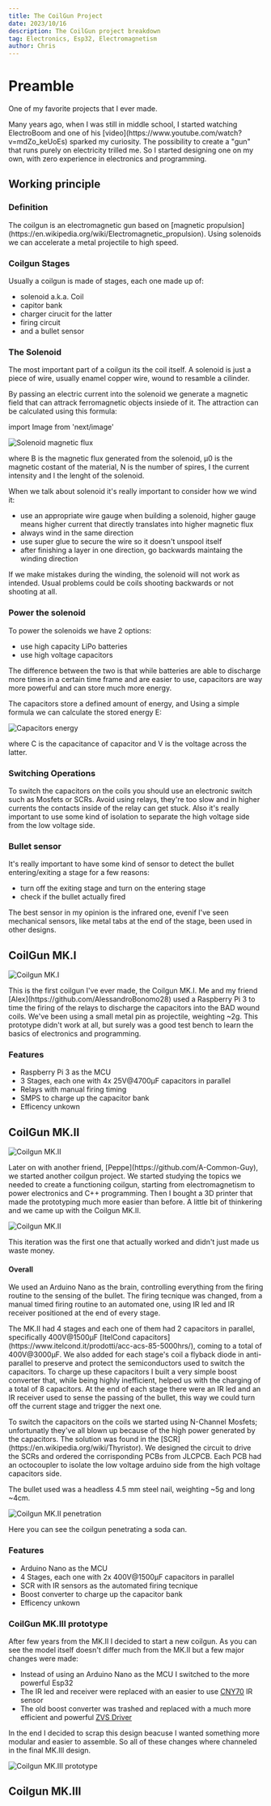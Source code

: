 ```yaml
---
title: The CoilGun Project
date: 2023/10/16
description: The CoilGun project breakdown
tag: Electronics, Esp32, Electromagnetism
author: Chris
---
```


# Preamble

<p>One of my favorite projects that I ever made.</p>
<p>Many years ago, when I was still in middle school, I started watching ElectroBoom and one of his [video](https://www.youtube.com/watch?v=mdZo_keUoEs) sparked my curiosity.
The possibility to create a "gun" that runs purely on electricity trilled me. So I started designing one on my own, with zero experience in electronics and programming.</p>

## Working principle
### Definition

<p>The coilgun is an electromagnetic gun based on [magnetic propulsion](https://en.wikipedia.org/wiki/Electromagnetic_propulsion). Using solenoids we can accelerate a metal projectile to high speed.</p>

### Coilgun Stages

<p>Usually a coilgun is made of stages, each one made up of:</p>

- solenoid a.k.a. Coil
- capitor bank
- charger cirucit for the latter
- firing circuit
- and a bullet sensor

### The Solenoid

<p>The most important part of a coilgun its the coil itself. A solenoid is just a piece of wire, usually enamel copper wire, wound to resamble a cilinder.</p>
<p>By passing an electric current into the solenoid we generate a magnetic field that can attrack ferromagnetic objects insiede of it. The attraction can be calculated using this formula:</p>

import Image from 'next/image'

<Image
  src="/images/Formulas/Solenoid_Magnetic_Flux.png"
  alt="Solenoid magnetic flux"
  width={800}
  height={400}
  priority
  className="next-image"
/>

<p>where B is the magnetic flux generated from the solenoid, μ0 is the magnetic costant of the material, N is the number of spires, I the current intensity and l the lenght of the solenoid.</p>
<p>When we talk about solenoid it's really important to consider how we wind it:</p>

- use an appropriate wire gauge when building a solenoid, higher gauge means higher current that directly translates into higher magnetic flux
- always wind in the same direction
- use super glue to secure the wire so it doesn't unspool itself
- after finishing a layer in one direction, go backwards maintaing the winding direction

<p>If we make mistakes during the winding, the solenoid will not work as intended. Usual problems could be coils shooting backwards or not shooting at all.</p>

### Power the solenoid

<p>To power the solenoids we have 2 options:</p>

- use high capacity LiPo batteries
- use high voltage capacitors

<p>The difference between the two is that while batteries are able to discharge more times in a certain time frame and are easier to use, capacitors are way more powerful and can store much more energy.</p> 

<p>The capacitors store a defined amount of energy, and Using a simple formula we can calculate the stored energy E:</p>

<Image
  src="/images/Formulas/Capacitors_Energy.png"
  alt="Capacitors energy"
  width={800}
  height={400}
  priority
  className="next-image"
/>

<p>where C is the capacitance of capacitor and V is the voltage across the latter.</p>

### Switching Operations

<p>To switch the capacitors on the coils you should use an electronic switch such as Mosfets or SCRs. Avoid using relays, they're too slow and in higher currents the contacts inside of the relay can get stuck. Also it's really important to use some kind of isolation to separate the high voltage side from the low voltage side.</p>

### Bullet sensor

<p>It's really important to have some kind of sensor to detect the bullet entering/exiting a stage for a few reasons:</p>

- turn off the exiting stage and turn on the entering stage
- check if the bullet actually fired

<p>The best sensor in my opinion is the infrared one, evenif I've seen mechanical sensors, like metal tabs at the end of the stage, been used in other designs.</p>

## CoilGun MK.I

<Image
  src="/images/Coilgun_MK1.png"
  alt="Coilgun MK.I"
  width={1125}
  height={750}
  priority
  className="next-image"
/>
<p>This is the first coilgun I've ever made, the Coilgun MK.I. Me and my friend [Alex](https://github.com/AlessandroBonomo28) used a Raspberry Pi 3 to time the firing of the relays to discharge the capacitors into the BAD wound coils. We've been using a small metal pin as projectile, weighting ~2g. This prototype didn't work at all, but surely was a good test bench to learn the basics of electronics and programming.</p>

### Features
- Raspberry Pi 3 as the MCU
- 3 Stages, each one with 4x 25V@4700μF capacitors in parallel
- Relays with manual firing timing
- SMPS to charge up the capacitor bank
- Efficency unkown

## CoilGun MK.II

<Image
  src="/images/Coilgun_MK2.png"
  alt="Coilgun MK.II"
  width={1125}
  height={750}
  priority
  className="next-image"
/>
<p>Later on with another friend, [Peppe](https://github.com/A-Common-Guy), we started another coilgun project. We started studying the topics we needed to create a functioning coilgun, starting from electromagnetism to power electronics and C++ programming. Then I bought a 3D printer that made the prototyping much more easier than before. A little bit of thinkering and we came up with the Coilgun MK.II. </p>

<Image
  src="/images/Coilgun_MK2_2.png"
  alt="Coilgun MK.II"
  width={1125}
  height={750}
  priority
  className="next-image"
/>
<p>This iteration was the first one that actually worked and didn't just made us waste money.</p>

#### Overall
<p>We used an Arduino Nano as the brain, controlling everything from the firing routine to the sensing of the bullet. The firing tecnique was changed, from a manual timed firing routine to an automated one, using IR led and IR receiver positioned at the end of every stage.</p>

<p>The MK.II had 4 stages and each one of them had 2 capacitors in parallel, specifically 400V@1500μF [ItelCond capacitors](https://www.itelcond.it/prodotti/acc-acs-85-5000hrs/), coming to a total of 400V@3000μF. We also added for each stage's coil a flyback diode in anti-parallel to preserve and protect the semiconductors used to switch the capacitors. To charge up these capacitors I built a very simple boost converter that, while being highly inefficient, helped us with the charging of a total of 8 capacitors. At the end of each stage there were an IR led and an IR receiver used to sense the passing of the bullet, this way we could turn off the current stage and trigger the next one.</p>

<p>To switch the capacitors on the coils we started using N-Channel Mosfets; unfortunatly they've all blown up because of the high power generated by the capacitors. The solution was found in the [SCR](https://en.wikipedia.org/wiki/Thyristor). We designed the circuit to drive the SCRs and ordered the corrisponding PCBs from JLCPCB. Each PCB had an octocoupler to isolate the low voltage arduino side from the high voltage capacitors side.</p>

<p>The bullet used was a headless 4.5 mm steel nail, weighting ~5g and long ~4cm.</p>

<Image
  src="/images/Coilgun_MK2_Lattina.gif"
  alt="Coilgun MK.II penetration"
  width={640}
  height={352}
  priority
  className="next-image"
/>

<p>Here you can see the coilgun penetrating a soda can.</p>

### Features
- Arduino Nano as the MCU
- 4 Stages, each one with 2x 400V@1500μF capacitors in parallel
- SCR with IR sensors as the automated firing tecnique
- Boost converter to charge up the capacitor bank
- Efficency unkown

### CoilGun MK.III prototype
<p>After few years from the MK.II I decided to start a new coilgun. As you can see the model itself doesn't differ much from the MK.II but a few major changes were made:</p>

- Instead of using an Arduino Nano as the MCU I switched to the more powerful Esp32
- The IR led and receiver were replaced with an easier to use [CNY70](https://www2.mouser.com/ProductDetail/Vishay-Semiconductors/CNY70?qs=%2Fjqivxn91cdreAm7vR28%252BA%3D%3D) IR sensor
- The old boost converter was trashed and replaced with a much more efficient and powerful [ZVS Driver]()

<p>In the end I decided to scrap this design beacuse I wanted something more modular and easier to assemble. So all of these changes where channeled in the final MK.III design.</p>

<Image
  src="/images/Coilgun_MK3_Prototype.png"
  alt="Coilgun MK.III prototype"
  width={1125}
  height={750}
  priority
  className="next-image"
/>

## Coilgun MK.III